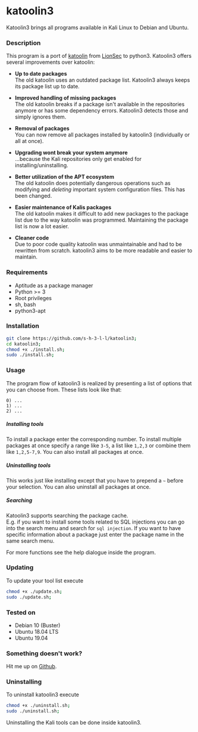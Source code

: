 # katoolin3
Katoolin3 brings all programs available in Kali Linux to Debian and Ubuntu.

### Description
This program is a port of [katoolin](https://github.com/LionSec/katoolin) from [LionSec](https://github.com/LionSec) to python3. Katoolin3 offers several improvements over katoolin:
- __Up to date packages__    
The old katoolin uses an outdated package list. Katoolin3 always keeps its package list up to date.

- __Improved handling of missing packages__   
The old katoolin breaks if a package isn't available in the repositories anymore or has some dependency errors. Katoolin3 detects those and simply ignores them.

- __Removal of packages__    
You can now remove all packages installed by katoolin3 (individually or all at once).

- __Upgrading wont break your system anymore__   
...because the Kali repositories only get enabled for installing/uninstalling.

- __Better utilization of the APT ecosystem__   
The old katoolin does potentially dangerous operations such as modifying and *deleting* important system configuration files. This has been changed.

- __Easier maintenance of Kalis packages__   
The old katoolin makes it difficult to add new packages to the package list due to the way katoolin was programmed. Maintaining the package list is now a lot easier.

- __Cleaner code__   
Due to poor code quality katoolin was unmaintainable and had to be rewritten from scratch. katoolin3 aims to be more readable and easier to maintain.

### Requirements
- Aptitude as a package manager
- Python >= 3
- Root privileges
- sh, bash
- python3-apt

### Installation
```bash
git clone https://github.com/s-h-3-l-l/katoolin3;
cd katoolin3;
chmod +x ./install.sh;
sudo ./install.sh;
```

### Usage
The program flow of katoolin3 is realized by presenting
a list of options that you can choose from.
These lists look like that:  
```
0) ...  
1) ...  
2) ...
```
##### Installing tools
To install a package enter the corresponding number.
To install multiple packages at once specify a range like ```3-5```, a list like ```1,2,3``` or combine them like ```1,2,5-7,9```.
You can also install all packages at once.

##### Uninstalling tools
This works just like installing except that you have to prepend a ```~``` before your selection. You can also uninstall all packages at once.

##### Searching
Katoolin3 supports searching the package cache.  
 E.g. if you want to install some tools related to SQL injections you can go into the search menu and search for ```sql injection```. If you want to have specific information about a package just enter the package name in the same search menu.   
   
For more functions see the help dialogue inside the program.

### Updating
To update your tool list execute  
```bash
chmod +x ./update.sh;
sudo ./update.sh;
```  

### Tested on
- Debian 10 (Buster)
- Ubuntu 18.04 LTS
- Ubuntu 19.04

### Something doesn't work?
Hit me up on [Github](https://github.com/s-h-3-l-l/katoolin3/issues/new/choose).

### Uninstalling
To uninstall katoolin3 execute
```bash
chmod +x ./uninstall.sh;
sudo ./uninstall.sh;
```
Uninstalling the Kali tools can be done inside katoolin3.
